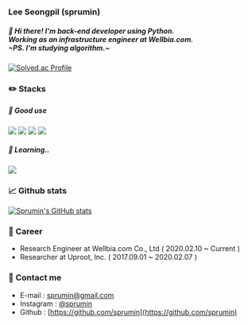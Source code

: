 ### Lee Seongpil (sprumin)

##### :wave: Hi there! I'm back-end developer using Python. <br> Working as an infrastructure engineer at Wellbia.com.<br>~PS. I'm studying algorithm.~
[![Solved.ac Profile](http://mazassumnida.wtf/api/generate_badge?boj=sprumin)](https://solved.ac/sprumin)

### :pencil2: Stacks

##### :running: Good use 
<p>
  <img src="https://img.shields.io/badge/Python-3776AB?style=flat-square&logo=Python&logoColor=white"/>
  <img src="https://img.shields.io/badge/Django-092E20?style=flat-square&logo=Django&logoColor=white"/>
  <img src="https://img.shields.io/badge/AWS-232F3E?style=flat-square&logo=Amazon AWS&logoColor=white"/>
  <img src="https://img.shields.io/badge/JavaScript-F7DF1E?style=flat-square&logo=JavaScript&logoColor=white"/>
  
</p>

##### :walking: Learning.. 
<p>
  <img src="https://img.shields.io/badge/Node.js-339933?style=flat-square&logo=Node.js&logoColor=white"/>
</p>

### :chart_with_upwards_trend: Github stats
[![Sprumin's GitHub stats](https://github-readme-stats.vercel.app/api?username=sprumin&hide=starts,prs&count_private=true&show_icons=true)](https://github.com/anuraghazra/github-readme-stats)

### :office: Career

* Research Engineer at Wellbia.com Co., Ltd ( 2020.02.10 ~ Current )
* Researcher at Uproot, Inc. ( 2017.09.01 ~ 2020.02.07 )

### :love_letter: Contact me

* E-mail : [sprumin@gmail.com](mailto:sprumin@gmail.com)
* Instagram : [@sprumin](https://www.instagram.com/sprumin)
* Github : [https://github.com/sprumin](https://github.com/sprumin)

